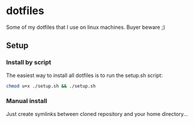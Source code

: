 # dotfiles

Some of my dotfiles that I use on linux machines. Buyer beware ;)

## Setup

### Install by script

The easiest way to install all dotfiles is to run the setup.sh script:
```bash
chmod u+x ./setup.sh && ./setup.sh
```

### Manual install

Just create symlinks between cloned repository and your home directory...
